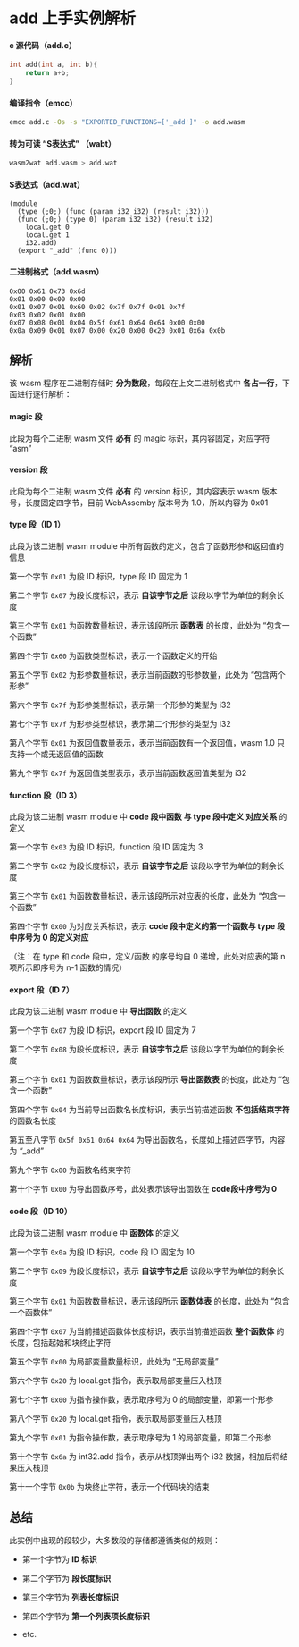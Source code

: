 # add 上手实例解析

#### c 源代码（add.c）

```c
int add(int a, int b){
    return a+b;
}
```



#### 编译指令（emcc）

```bash
emcc add.c -Os -s "EXPORTED_FUNCTIONS=['_add']" -o add.wasm
```



#### 转为可读 “S表达式” （wabt）

```bash
wasm2wat add.wasm > add.wat
```



#### S表达式（add.wat）

```
(module
  (type (;0;) (func (param i32 i32) (result i32)))
  (func (;0;) (type 0) (param i32 i32) (result i32)
    local.get 0
    local.get 1
    i32.add)
  (export "_add" (func 0)))
```



#### 二进制格式（add.wasm）

```
0x00 0x61 0x73 0x6d
0x01 0x00 0x00 0x00
0x01 0x07 0x01 0x60 0x02 0x7f 0x7f 0x01 0x7f
0x03 0x02 0x01 0x00
0x07 0x08 0x01 0x04 0x5f 0x61 0x64 0x64 0x00 0x00
0x0a 0x09 0x01 0x07 0x00 0x20 0x00 0x20 0x01 0x6a 0x0b
```



## 解析

该 wasm 程序在二进制存储时 **分为数段**，每段在上文二进制格式中 **各占一行**，下面进行逐行解析：

#### magic 段

此段为每个二进制 wasm 文件 **必有** 的 magic 标识，其内容固定，对应字符 “asm”

#### version 段

此段为每个二进制 wasm 文件 **必有** 的 version 标识，其内容表示 wasm 版本号，长度固定四字节，目前 WebAssemby 版本号为 1.0，所以内容为 0x01

#### type 段（ID 1）

此段为该二进制 wasm module 中所有函数的定义，包含了函数形参和返回值的信息

第一个字节 `0x01` 为段 ID 标识，type 段 ID 固定为 1

第二个字节 `0x07` 为段长度标识，表示 **自该字节之后** 该段以字节为单位的剩余长度

第三个字节 `0x01` 为函数数量标识，表示该段所示 **函数表** 的长度，此处为 “包含一个函数”

第四个字节 `0x60` 为函数类型标识，表示一个函数定义的开始

第五个字节 `0x02` 为形参数量标识，表示当前函数的形参数量，此处为 “包含两个形参”

第六个字节 `0x7f` 为形参类型标识，表示第一个形参的类型为 i32

第七个字节 `0x7f` 为形参类型标识，表示第二个形参的类型为 i32

第八个字节 `0x01` 为返回值数量表示，表示当前函数有一个返回值，wasm 1.0 只支持一个或无返回值的函数

第九个字节 `0x7f` 为返回值类型表示，表示当前函数返回值类型为 i32

#### function 段（ID 3）

此段为该二进制 wasm module 中 **code 段中函数 与 type 段中定义 对应关系** 的定义

第一个字节 `0x03` 为段 ID 标识，function 段 ID 固定为 3

第二个字节 `0x02` 为段长度标识，表示 **自该字节之后** 该段以字节为单位的剩余长度

第三个字节 `0x01` 为函数数量标识，表示该段所示对应表的长度，此处为 “包含一个函数”

第四个字节 `0x00` 为对应关系标识，表示 **code 段中定义的第一个函数与 type 段中序号为 0 的定义对应**

（注：在 type 和 code 段中，定义/函数 的序号均自 0 递增，此处对应表的第 n 项所示即序号为 n-1 函数的情况）

#### export 段（ID 7）

此段为该二进制 wasm module 中 **导出函数** 的定义

第一个字节 `0x07` 为段 ID 标识，export 段 ID 固定为 7

第二个字节 `0x08` 为段长度标识，表示 **自该字节之后** 该段以字节为单位的剩余长度

第三个字节 `0x01` 为函数数量标识，表示该段所示 **导出函数表** 的长度，此处为 “包含一个函数”

第四个字节 `0x04` 为当前导出函数名长度标识，表示当前描述函数 **不包括结束字符** 的函数名长度

第五至八字节 `0x5f 0x61 0x64 0x64` 为导出函数名，长度如上描述四字节，内容为 “_add”

第九个字节 `0x00` 为函数名结束字符

第十个字节 `0x00` 为导出函数序号，此处表示该导出函数在 **code段中序号为 0**

#### code 段（ID 10）

此段为该二进制 wasm module 中 **函数体** 的定义

第一个字节 `0x0a` 为段 ID 标识，code 段 ID 固定为 10

第二个字节 `0x09` 为段长度标识，表示 **自该字节之后** 该段以字节为单位的剩余长度

第三个字节 `0x01` 为函数数量标识，表示该段所示 **函数体表** 的长度，此处为 “包含一个函数体”

第四个字节 `0x07` 为当前描述函数体长度标识，表示当前描述函数 **整个函数体** 的长度，包括起始和块终止字符

第五个字节 `0x00` 为局部变量数量标识，此处为 “无局部变量”

第六个字节 `0x20` 为 local.get 指令，表示取局部变量压入栈顶

第七个字节 `0x00` 为指令操作数，表示取序号为 0 的局部变量，即第一个形参

第八个字节 `0x20` 为 local.get 指令，表示取局部变量压入栈顶

第九个字节 `0x01` 为指令操作数，表示取序号为 1 的局部变量，即第二个形参

第十个字节 `0x6a` 为 int32.add 指令，表示从栈顶弹出两个 i32 数据，相加后将结果压入栈顶

第十一个字节 `0x0b` 为块终止字符，表示一个代码块的结束



## 总结

此实例中出现的段较少，大多数段的存储都遵循类似的规则：

+ 第一个字节为 **ID 标识**
+ 第二个字节为 **段长度标识**
+ 第三个字节为 **列表长度标识**
+ 第四个字节为 **第一个列表项长度标识**

+ etc.
